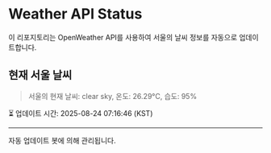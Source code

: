 
# Weather API Status

이 리포지토리는 OpenWeather API를 사용하여 서울의 날씨 정보를 자동으로 업데이트합니다.

## 현재 서울 날씨
> 서울의 현재 날씨: clear sky, 온도: 26.29°C, 습도: 95%

⏳ 업데이트 시간: 2025-08-24 07:16:46 (KST)

---
자동 업데이트 봇에 의해 관리됩니다.
